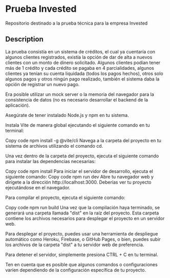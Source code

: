 
# Prueba Invested

Repositorio destinado a la prueba técnica para la empresa Invested

## Description

La prueba consistía en un sistema de créditos, el cual ya cuentaría con algunos clientes registrados, existía la opción de dar de alta a nuevos clientes con un monto de dinero solicitado. Algunos clientes podían tener más de 1 crédito y cada crédito se pagaba en 4 parcialidades, algunos clientes ya tenían su cuenta liquidada (todos los pagos hechos), otros solo algunos pagos y otros ningún pago realizado, también el sistema daba la opción de registrar un nuevo pago.

Era posible utilizar un mock server o la memoria del navegador para la consistencia de datos (no es necesario desarrollar el backend de la aplicación).

Asegúrate de tener instalado Node.js y npm en tu sistema.

Instala Vite de manera global ejecutando el siguiente comando en tu terminal:

Copy code
npm install -g @vite/cli
Navega a la carpeta del proyecto en tu sistema de archivos utilizando el comando cd.

Una vez dentro de la carpeta del proyecto, ejecuta el siguiente comando para instalar las dependencias necesarias:

Copy code
npm install
Para iniciar el servidor de desarrollo, ejecuta el siguiente comando:
Copy code
npm run dev
Abre tu navegador web y dirígete a la dirección http://localhost:3000. Deberías ver tu proyecto ejecutándose en el navegador.

Para compilar el proyecto, ejecuta el siguiente comando:

Copy code
npm run build
Una vez que la compilación haya terminado, se generará una carpeta llamada "dist" en la raíz del proyecto. Esta carpeta contiene los archivos necesarios para desplegar el proyecto en un servidor web.

Para desplegar el proyecto, puedes usar una herramienta de despliegue automático como Heroku, Firebase, o GitHub Pages, o bien, puedes subir los archivos de la carpeta "dist" a tu servidor web de preferencia.

Para detener el servidor, simplemente presiona CTRL + C en tu terminal.

Ten en cuenta que es posible que algunos comandos o configuraciones varíen dependiendo de la configuración específica de tu proyecto.
